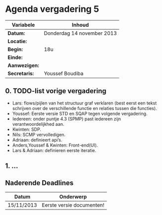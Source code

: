 # Agenda vergadering 5
Variabele		|Inhoud
---			|---
**Datum:**              |Donderdag 14 november 2013
**Locatie:**            |
**Begin:**              |18u
**Einde:**              |
**Aanwezigen:**         |
**Secretaris:**         |Youssef Boudiba


## 0. TODO-list vorige vergadering
* Lars: flows/pijlen van het structuur graf verklaren (best eerst een tekst schrijven over de verschillende functie en relaties tussen die functies).
* Youssef: Eerste versie STD en SQAP tegen volgende vergadering.
* Iedereen: onder puntje 4.3 (SPMP) past iedereen zijn verantwoordelijkhed aan.
* Kwinten: SDP.
* Nils: SCMP vervolledigen.
* Adriaan: definieert api’s.
* Anders,Youssef & Kwinten: Front-end(UI).
* Lars & Adriaan: definieren eerste iteratie.


## 1. ...




## Naderende Deadlines

Datum       | Onderwerp
---         |---
15/11/2013  |Eerste versie documenten!
